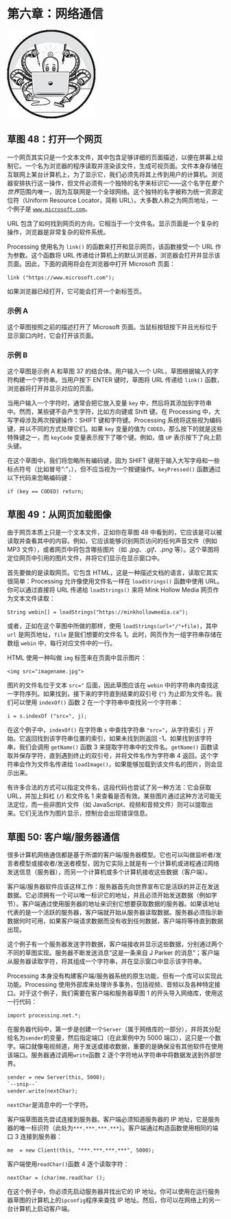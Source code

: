 # 第六章：网络通信

![](img/chapterart.png)

## 草图 48：打开一个网页

一个网页其实只是一个文本文件，其中包含足够详细的页面描述，以便在屏幕上绘制它。一个名为浏览器的程序读取并渲染该文件，生成可视页面。文件本身存储在互联网上某台计算机上，为了显示它，我们必须先将其上传到用户的计算机。浏览器安排执行这一操作，但文件必须有一个独特的名字来标识它——这个名字在*整个世界*范围内唯一，因为互联网是一个全球网络。这个独特的名字被称为统一资源定位符（Uniform Resource Locator，简称 URL）。大多数人称之为网页地址，一个例子是 [`www.microsoft.com`](https://www.microsoft.com)。

URL 包含了如何找到网页的方向，它相当于一个文件名。显示页面是一个复杂的操作，浏览器是非常复杂的软件系统。

Processing 使用名为 `link()` 的函数来打开和显示网页，该函数接受一个 URL 作为参数。这个函数将 URL 传递给计算机上的默认浏览器，浏览器会打开并显示该页面。因此，下面的调用将会在浏览器中打开 Microsoft 页面：

```
link ("https://www.microsoft.com"); 
```

如果浏览器已经打开，它可能会打开一个新标签页。

### 示例 A

这个草图按照之前的描述打开了 Microsoft 页面。当鼠标按钮按下并且光标位于显示窗口内时，它会打开该页面。

### 示例 B

这个草图是示例 A 和草图 37 的结合体。用户输入一个 URL，草图根据输入的字符构建一个字符串。当用户按下 ENTER 键时，草图将 URL 传递给 `link()` 函数，浏览器将打开并显示对应的页面。

当用户输入一个字符时，通常会把它放入变量 `key` 中，然后将其添加到字符串中。然而，某些键不会产生字符，比如方向键或 Shift 键。在 Processing 中，大写字母涉及两次按键操作：SHIFT 键和字符键。Processing 系统将这些视为编码键，并以不同的方式处理它们。如果 `key` 变量的值为 `CODED`，那么按下的就是这些特殊键之一，而 `keyCode` 变量表示按下了哪个键。例如，值 `UP` 表示按下了向上箭头键。

在这个草图中，我们将忽略所有编码键，因为 SHIFT 键用于输入大写字母和一些标点符号（比如冒号“:”，），但不应当视为一个按键操作。`keyPressed()` 函数通过以下代码来忽略编码键：

```
if (key == CODED) return;
```

## 草图 49：从网页加载图像

由于网页本质上只是一个文本文件，正如你在草图 48 中看到的，它应该是可以被读取并查看其中的内容。例如，它应该能够识别网页访问的任何声音文件（例如 MP3 文件），或者网页中将包含哪些图片（如 *.jpg*、*.gif*、*.png* 等）。这个草图将定位网页中引用的图片文件，并将它们显示在显示窗口中。

首先要做的是读取网页。它包含 HTML，这是一种描述文档的语言，读取它其实很简单：Processing 允许像使用文件名一样在 `loadStrings()` 函数中使用 URL。你可以通过直接将 URL 传递给 `loadStrings()` 来将 Mink Hollow Media 网页作为文本文件读取：

```
String webin[] = loadStrings("https://minkhollowmedia.ca");
```

或者，正如在这个草图中所做的那样，使用 `loadStrings(url+"/"+file)`，其中 `url` 是网页地址，`file` 是我们想要的文件名 1。此时，网页作为一组字符串存储在数组 `webin` 中，每行对应文件中的一行。

HTML 使用一种叫做 `img` 标签来在页面中显示图片：

```
<img src="imagename.jpg">
```

图片的文件名位于文本 `src="` 后面，因此草图应该在 `webin` 中的字符串内查找这一字符序列。如果找到，接下来的字符直到结束的双引号 (`"`) 为止即为文件名。我们可以使用 `indexOf()` 函数 2 在一个字符串中查找另一个字符串：

```
i = s.indexOf ("src=", j);
```

在这个例子中，`indexOf()` 在字符串 `s` 中查找字符串 `"src="`，从字符索引 `j` 开始。它返回找到该字符串位置的索引，如果未找到则返回 -1。如果找到该字符串，我们会调用 `getName()` 函数 3 来提取字符串中的文件名。`getName()` 函数读取并保存字符，直到遇到终止的双引号，并将文件名作为字符串 4 返回。这个字符串会作为文件名传递给 `loadImage()`，如果能够加载到该文件名的图片，则会显示出来。

有许多合法的方式可以指定文件名，这段代码也尝试了另一种方法：它会获取 URL，并加上斜杠 (`/`) 和文件名 1 来查看是否有效。某些图片通过这种方法可能无法定位，而一些非图片文件（如 JavaScript、视频和音频文件）则可以提取出来。它们无法作为图片显示，控制台会出现错误信息。

## 草图 50: 客户端/服务器通信

很多计算机网络通信都是基于所谓的客户端/服务器模型。它也可以叫做监听者/发言者模型或接收者/发送者模型，因为它实际上就是有一个计算机或进程通过网络发送信息（服务器），而另一个计算机或多个计算机接收这些数据（客户端）。

客户端/服务器软件应该这样工作：服务器首先向世界宣布它是活跃的并正在发送数据。它必须拥有一个可以唯一标识它的地址，并且必须开始发送数据（例如字节）。客户端通过使用服务器的地址来识别它想要获取数据的服务器。如果该地址代表的是一个活跃的服务器，客户端就开始从服务器读取数据。服务器必须指示新数据何时可用，如果客户端请求数据而没有收到任何数据，客户端将等待直到数据出现。

这个例子有一个服务器发送字符数据，客户端接收并显示这些数据，分别通过两个不同的草图实现。服务器不断发送消息“这是一条来自 J Parker 的消息”；客户端从服务器读取字符，将其组成一个字符串，并在显示窗口中显示该字符串。

Processing 本身没有构建客户端/服务器系统的原生功能，但有一个库可以实现此功能。Processing 使用外部库来处理许多事务，包括视频、音频以及各种特定接口。对于这个例子，我们需要在客户端和服务器草图 1 的开头导入网络库，使用这一行代码：

```
import processing.net.*; 
```

在服务器代码中，第一步是创建一个`Server`（属于网络库的一部分），并将其分配给名为`sender`的变量，然后指定端口（在此案例中为 5000 端口），这只是一个数字。端口就像电视频道，用于发送或接收数据，重要的是确保没有其他软件在使用该端口。服务器通过调用`write`函数 2 逐个字符地从字符串中将数据发送到外部世界。

```
sender = new Server(this, 5000);
`--snip--`
sender.write(nextChar);
```

`nextChar`是消息中的一个字符。

客户端草图首先尝试连接到服务器。客户端必须知道服务器的 IP 地址，它是服务器的唯一标识符（此处为`***.***.***.***`）。客户端通过构造函数使用相同的端口 3 连接到服务器：

```
me  = new Client(this, "***.***.***.***", 5000);
```

客户端使用`readChar()`函数 4 逐个读取字符：

```
nextChar = (char)me.readChar ();
```

在这个例子中，你必须先启动服务器并找出它的 IP 地址。你可以使用在运行服务器草图的计算机上的`ipconfig`程序来查找 IP 地址。然后，你可以在网络上的另一台计算机上启动客户端。
